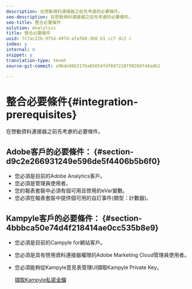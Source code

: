 ```yaml
---
description: 在啓動資料連接器之前先考慮的必要條件。
seo-description: 在啓動資料連接器之前先考慮的必要條件。
seo-title: 整合必要條件
solution: Analytics
title: 整合必要條件
uuid: 7c7ac22b-9f54-497d-afaf60-3b0 b1 cc7 dc2 c
index: y
internal: n
snippet: y
translation-type: tm+mt
source-git-commit: e96de98b3176a05654fdf697210f992b0fd4adb1

---
```



# 整合必要條件{#integration-prerequisites}

在啓動資料連接器之前先考慮的必要條件。

## Adobe客戶的必要條件： {#section-d9c2e266931249e596de5f4406b5b6f0}

* 您必須是目前的Adobe Analytics客戶。
* 您必須是管理員使用者。
* 您的報表套裝中必須有個可用且啓用的eVar變數。
* 您必須在報表套裝中提供個可用的自訂事件(類型：計數器)。

## Kampyle客戶的必要條件： {#section-4bbbca50e74d4f218414ae0cc535b8e9}

* 您必須是目前的Campyle for網站客戶。
* 您必須是具有啓用資料連接器權限的Adobe Marketing Cloud管理員使用者。
* 您必須能夠從Kampyle意見表管理UI擷取Kampyle Private Key。

   [擷取Kampyle私密金鑰](../kampyle-home/kampyle-private-key.md#task-08684d84572c48acb6fa90f0072526fb)

